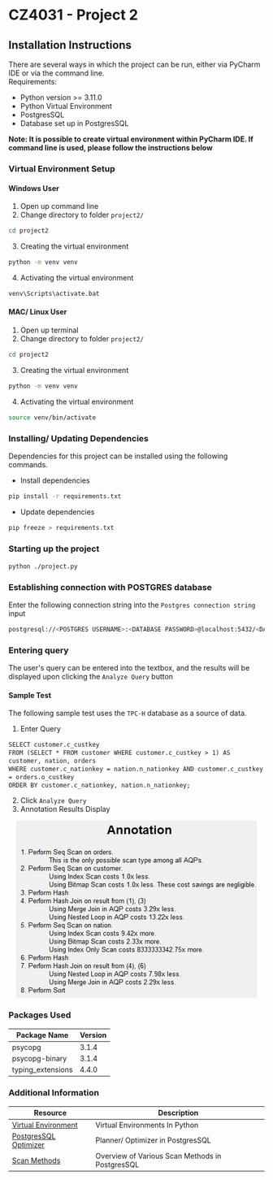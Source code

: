 # CZ4031 - Project 2

## Installation Instructions

There are several ways in which the project can be run, either via PyCharm IDE or via the command line.  
Requirements: 
- Python version >= 3.11.0 
- Python Virtual Environment
- PostgresSQL
- Database set up in PostgresSQL

**Note: It is possible to create virtual environment within PyCharm IDE. If command line is used, please follow the instructions below**

### Virtual Environment Setup

#### **Windows User**


1. Open up command line
2. Change directory to folder `project2/`

```bat
cd project2
```
3. Creating the virtual environment

```bat
python -m venv venv
```
4. Activating the virtual environment

```bat
venv\Scripts\activate.bat
```

#### **MAC/ Linux User**

1. Open up terminal
2. Change directory to folder `project2/`

```bat
cd project2
```
3. Creating the virtual environment

```bat
python -m venv venv
```
4. Activating the virtual environment
```bash
source venv/bin/activate
```

### Installing/ Updating Dependencies

Dependencies for this project can be installed using the following commands.  

- Install dependencies

```bash
pip install -r requirements.txt
```

- Update dependencies

```bash
pip freeze > requirements.txt
```

### Starting up the project

```bash
python ./project.py
```

### Establishing connection with POSTGRES database

Enter the following connection string into the `Postgres connection string` input

```bash
postgresql://<POSTGRES USERNAME>:<DATABASE PASSWORD>@localhost:5432/<DATABASE NAME>
```

### Entering query

The user's query can be entered into the textbox, and the results will be displayed upon clicking the `Analyze Query` button

#### Sample Test

The following sample test uses the `TPC-H` database as a source of data.

1. Enter Query
```postgres
SELECT customer.c_custkey 
FROM (SELECT * FROM customer WHERE customer.c_custkey > 1) AS customer, nation, orders 
WHERE customer.c_nationkey = nation.n_nationkey AND customer.c_custkey = orders.o_custkey
ORDER BY customer.c_nationkey, nation.n_nationkey;
```
2. Click `Analyze Query`
3. Annotation Results Display  

<img 
    style="display: block; 
           margin-left: auto;
           margin-right: auto;"
    src="./assets/sample_test_result.png" 
    alt="Our logo">
</img>

### Packages Used  

| Package Name | Version | 
| ----------- | ----------- |
| psycopg | 3.1.4 |
| psycopg-binary | 3.1.4 |
| typing_extensions | 4.4.0 |  

### Additional Information

| Resource      | Description |
| ----------- | ----------- |
| [Virtual Environment](https://realpython.com/python-virtual-environments-a-primer/)      | Virtual Environments In Python       |
| [PostgresSQL Optimizer](https://www.postgresql.org/docs/current/planner-optimizer.html)   | Planner/ Optimizer in PostgresSQL        |
| [Scan Methods](https://severalnines.com/blog/overview-various-scan-methods-postgresql/)  | Overview of Various Scan Methods in PostgresSQL
